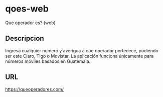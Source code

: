 # qoes-web
Que operador es? (web)

## Descripcion

Ingresa cualquier numero y averigua a que operador pertenece, pudiendo ser este Claro, Tigo o Movistar. La aplicación funciona únicamente para números móviles basados en Guatemala.

## URL
https://queoperadores.com/
